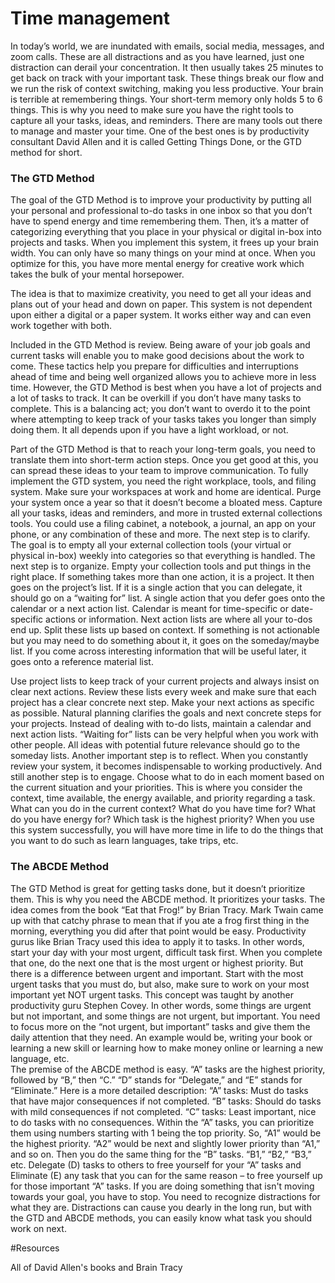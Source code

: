 # Time management

In today’s world, we are inundated with emails, social media, messages, and zoom calls. These are all distractions and as you have learned, just one distraction can derail your concentration. It then usually takes 25 minutes to get back on track with your important task. These things break our flow and we run the risk of context switching, making you less productive.
Your brain is terrible at remembering things. Your short-term memory only holds 5 to 6 things. This is why you need to make sure you have the right tools to capture all your tasks, ideas, and reminders. 
There are many tools out there to manage and master your time. One of the best ones is by productivity consultant David Allen and it is called Getting Things Done, or the GTD method for short. 

### The GTD Method

The goal of the GTD Method is to improve your productivity by putting all your personal and professional to-do 
tasks in one inbox so that you don’t have to spend energy and time remembering them. Then, it’s a matter of 
categorizing everything that you place in your physical or digital in-box into projects and tasks. 
When you implement this system, it frees up your brain width. You can only have so many things on your mind at 
once. When you optimize for this, you have more mental energy for creative work which takes the bulk of your 
mental horsepower.

The idea is that to maximize creativity, you need to get all your ideas and plans out of your head and down on paper. 
This system is not dependent upon either a digital or a paper system. It works either way and can even work 
together with both. 

Included in the GTD Method is review. Being aware of your job goals and current tasks will enable you to make 
good decisions about the work to come.
These tactics help you prepare for difficulties and interruptions ahead of time and being well organized allows 
you to achieve more in less time.
However, the GTD Method is best when you have a lot of projects and a lot of tasks to track. It can be overkill 
if you don’t have many tasks to complete. This is a balancing act; you don’t want to overdo it to the point where 
attempting to keep track of your tasks takes you longer than simply doing them. It all depends upon if you have a 
light workload, or not. 

Part of the GTD Method is that to reach your long-term goals, you need to translate them into short-term action 
steps. Once you get good at this, you can spread these ideas to your team to improve communication.
To fully implement the GTD system, you need the right workplace, tools, and filing system. Make sure your 
workspaces at work and home are identical. Purge your system once a year so that it doesn’t become a bloated mess. 
Capture all your tasks, ideas and reminders, and more in trusted external collections tools. You could use a 
filing cabinet, a notebook, a journal, an app on your phone, or any combination of these and more. 
The next step is to clarify. The goal is to empty all your external collection tools (your virtual or physical 
in-box) weekly into categories so that everything is handled. 
The next step is to organize. Empty your collection tools and put things in the right place. If something 
takes more than one action, it is a project. It then goes on the project’s list. If it is a single action 
that you can delegate, it should go on a “waiting for” list. 
A single action that you defer goes onto the calendar or a next action list. Calendar is meant for time-specific 
or date-specific actions or information. Next action lists are where all your to-dos end up. Split these lists 
up based on context. If something is not actionable but you may need to do something about it, it goes on the 
someday/maybe list. If you come across interesting information that will be useful later, it goes onto a 
reference material list.

Use project lists to keep track of your current projects and always insist on clear next actions. Review these 
lists every week and make sure that each project has a clear concrete next step. Make your next actions as 
specific as possible.
Natural planning clarifies the goals and next concrete steps for your projects. Instead of dealing with to-do 
lists, maintain a calendar and next action lists. “Waiting for” lists can be very helpful when you work with 
other people. All ideas with potential future relevance should go to the someday lists. 
Another important step is to reflect. When you constantly review your system, it becomes indispensable to working 
productively. 
And still another step is to engage. Choose what to do in each moment based on the current situation and your 
priorities. This is where you consider the context, time available, the energy available, and priority regarding 
a task. What can you do in the current context? What do you have time for? What do you have energy for? Which 
task is the highest priority?
When you use this system successfully, you will have more time in life to do the things that you want to do such 
as learn languages, take trips, etc. 

### The ABCDE Method

The GTD Method is great for getting tasks done, but it doesn’t prioritize them. This is why you need the ABCDE 
method. It prioritizes your tasks. 
The idea comes from the book “Eat that Frog!” by Brian Tracy. Mark Twain came up with that catchy phrase to mean 
that if you ate a frog first thing in the morning, everything you did after that point would be easy. 
Productivity gurus like Brian Tracy used this idea to apply it to tasks. 
In other words, start your day with your most urgent, difficult task first. When you complete that one, do 
the next one that is the most urgent or highest priority. But there is a difference between urgent and important. 
Start with the most urgent tasks that you must do, but also, make sure to work on your most important yet NOT 
urgent tasks. This concept was taught by another productivity guru Stephen Covey. In other words, some things 
are urgent but not important, and some things are not urgent, but important. You need to focus more on the “not 
urgent, but important” tasks and give them the daily attention that they need. An example would be, writing your 
book or learning a new skill or learning how to make money online or learning a new language, etc.  
The premise of the ABCDE method is easy. “A” tasks are the highest priority, followed by “B,” then “C.” “D” 
stands for “Delegate,” and “E” stands for “Eliminate.” Here is a more detailed description:
“A” tasks: Must do tasks that have major consequences if not completed.
“B” tasks: Should do tasks with mild consequences if not completed.
“C” tasks: Least important, nice to do tasks with no consequences.
Within the “A” tasks, you can prioritize them using numbers starting with 1 being the top priority. So, 
“A1” would be the highest priority. “A2” would be next and slightly lower priority than “A1,” and so on. 
Then you do the same thing for the “B” tasks. “B1,” “B2,” “B3,” etc. 
Delegate (D) tasks to others to free yourself for your “A” tasks and Eliminate (E) any task that you can 
for the same reason – to free yourself up for those important “A” tasks. 
If you are doing something that isn't moving towards your goal, you have to stop. You need to recognize 
distractions for what they are. Distractions can cause you dearly in the long run, but with the GTD and 
ABCDE methods, you can easily know what task you should work on next. 


#Resources

All of David Allen's books and Brain Tracy